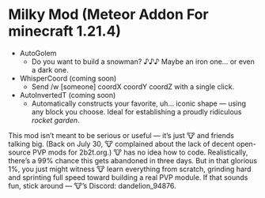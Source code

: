 # Milky Mod (Meteor Addon For minecraft 1.21.4)

- AutoGolem
  - Do you want to build a snowman? ♪♪♪ Maybe an iron one... or even a dark one.
- WhisperCoord (coming soon)
  - Send /w [someone] coordX coordY coordZ with a single click.
- AutoInvertedT (coming soon)
  - Automatically constructs your favorite, uh... iconic shape — using any block you choose. Ideal for establishing a proudly ridiculous *rocket garden*.

This mod isn’t meant to be serious or useful — it’s just 🐮 and friends talking big. (Back on July 30, 🐮 complained about the lack of decent open-source PVP mods for 2b2t.org.) 🐮 has no idea how to code. Realistically, there’s a 99% chance this gets abandoned in three days. But in that glorious 1%, you just might witness 🐮 learn everything from scratch, grinding hard and sprinting full speed toward building a real PVP module. If that sounds fun, stick around — 🐮’s Discord: dandelion_94876.
